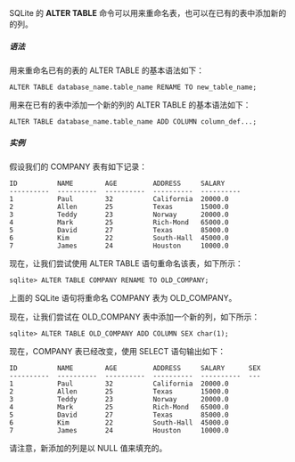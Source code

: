 SQLite 的 **ALTER TABLE** 命令可以用来重命名表，也可以在已有的表中添加新的的列。

##### 语法
用来重命名已有的表的 ALTER TABLE 的基本语法如下：
```
ALTER TABLE database_name.table_name RENAME TO new_table_name;
```

用来在已有的表中添加一个新的列的 ALTER TABLE 的基本语法如下：
```
ALTER TABLE database_name.table_name ADD COLUMN column_def...;
```

##### 实例

假设我们的 COMPANY 表有如下记录：
```
ID          NAME        AGE         ADDRESS     SALARY
----------  ----------  ----------  ----------  ----------
1           Paul        32          California  20000.0
2           Allen       25          Texas       15000.0
3           Teddy       23          Norway      20000.0
4           Mark        25          Rich-Mond   65000.0
5           David       27          Texas       85000.0
6           Kim         22          South-Hall  45000.0
7           James       24          Houston     10000.0
```

现在，让我们尝试使用 ALTER TABLE 语句重命名该表，如下所示：
```
sqlite> ALTER TABLE COMPANY RENAME TO OLD_COMPANY;
```
上面的 SQLite 语句将重命名 COMPANY 表为 OLD_COMPANY。

现在，让我们尝试在 OLD_COMPANY 表中添加一个新的列，如下所示：
```
sqlite> ALTER TABLE OLD_COMPANY ADD COLUMN SEX char(1);
```

现在，COMPANY 表已经改变，使用 SELECT 语句输出如下：
```
ID          NAME        AGE         ADDRESS     SALARY      SEX
----------  ----------  ----------  ----------  ----------  ---
1           Paul        32          California  20000.0
2           Allen       25          Texas       15000.0
3           Teddy       23          Norway      20000.0
4           Mark        25          Rich-Mond   65000.0
5           David       27          Texas       85000.0
6           Kim         22          South-Hall  45000.0
7           James       24          Houston     10000.0
```

请注意，新添加的列是以 NULL 值来填充的。
